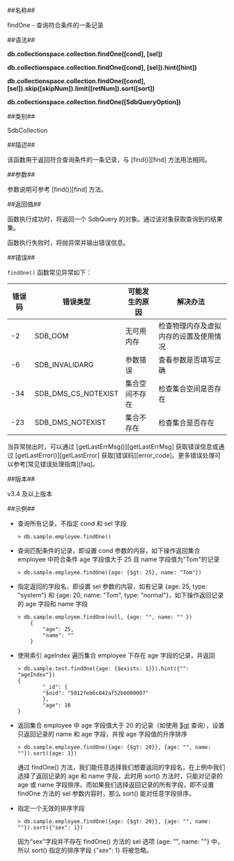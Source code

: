 ##名称##

findOne - 查询符合条件的一条记录

##语法##

**db.collectionspace.collection.findOne\(\[cond\], \[sel\]\)**

**db.collectionspace.collection.findOne([cond], [sel]).hint([hint])**

**db.collectionspace.collection.findOne([cond], [sel]).skip([skipNum]).limit([retNum]).sort([sort])**

**db.collectionspace.collection.findOne([SdbQueryOption])**

##类别##

SdbCollection

##描述##

该函数用于返回符合查询条件的一条记录，与 [find()][find] 方法用法相同。

##参数##

参数说明可参考 [find()][find] 方法。

##返回值##
  
函数执行成功时，将返回一个 SdbQuery 的对象。通过该对象获取查询到的结果集。

函数执行失败时，将抛异常并输出错误信息。

##错误##

`findOne()` 函数常见异常如下：

| 错误码 | 错误类型 | 可能发生的原因 | 解决办法 |
| ------ | -------- | -------------- | -------- |
| -2 | SDB_OOM | 无可用内存| 检查物理内存及虚拟内存的设置及使用情况|
| -6 | SDB_INVALIDARG | 参数错误 | 查看参数是否填写正确|
| -34 | SDB_DMS_CS_NOTEXIST | 集合空间不存在| 检查集合空间是否存在|
| -23 | SDB_DMS_NOTEXIST| 集合不存在 | 检查集合是否存在|

当异常抛出时，可以通过 [getLastErrMsg()][getLastErrMsg] 获取错误信息或通过 [getLastError()][getLastError] 获取[错误码][error_code]。更多错误处理可以参考[常见错误处理指南][faq]。

##版本##

v3.4 及以上版本

##示例##

- 查询所有记录，不指定 cond 和 sel 字段

    ```lang-javascript
    > db.sample.employee.findOne()
    ```

- 查询匹配条件的记录，即设置 cond 参数的内容，如下操作返回集合 employee 中符合条件 age 字段值大于 25 且 name 字段值为"Tom"的记录

    ```lang-javascript
    > db.sample.employee.findOne({age: {$gt: 25}, name: "Tom"})
     ```

- 指定返回的字段名，即设置 sel 参数的内容，如有记录 {age: 25, type: "system"} 和 {age: 20, name: "Tom", type: "normal"}，如下操作返回记录的 age 字段和 name 字段

    ```lang-javascript
    > db.sample.employee.findOne(null, {age: "", name: "" })
        {
            "age": 25,
            "name": ""
        }
    ```

- 使用索引 ageIndex 遍历集合 employee 下存在 age 字段的记录，并返回

    ```lang-javascript
    > db.sample.test.findOne({age: {$exists: 1}}).hint({"": "ageIndex"})
    {
            "_id": {
            "$oid": "5812feb6c842af52b6000007"
            },
            "age": 10
    }
    ```

- 返回集合 employee 中 age 字段值大于 20 的记录（如使用 [$gt][gt] 查询），设置只返回记录的 name 和 age 字段，并按 age 字段值的升序排序

    ```lang-javascript
    > db.sample.employee.findOne({age: {$gt: 20}}, {age: "", name: ""}).sort({age: 1})
    ```

    通过 findOne() 方法，我们能任意选择我们想要返回的字段名，在上例中我们选择了返回记录的 age 和 name 字段，此时用 sort() 方法时，只能对记录的 age 或 name 字段排序。而如果我们选择返回记录的所有字段，即不设置 findOne 方法的 sel 参数内容时，那么 sort() 能对任意字段排序。

- 指定一个无效的排序字段

    ```lang-javascript
    > db.sample.employee.findOne({age: {$gt: 20}}, {age: "", name: ""}).sort({"sex": 1})
    ```

	因为“sex”字段并不存在 findOne() 方法的 sel 选项 {age: "", name: ""} 中，所以 sort() 指定的排序字段 {"sex": 1} 将被忽略。

[^_^]:
    本文使用的所有引用及链接
[overview]:manual/Manual/Operator/Match_Operator/Readme.md
[text_index]:manual/Distributed_Engine/Architecture/Data_Model/text_index.md
[QueryOption]:manual/Manual/Sequoiadb_Command/AuxiliaryObjects/SdbQueryOption.md
[getLastError]:manual/Manual/Sequoiadb_Command/Global/getLastError.md
[error_code]:manual/Manual/Sequoiadb_error_code.md
[getLastErrMsg]:manual/Manual/Sequoiadb_Command/Global/getLastErrMsg.md
[faq]:manual/FAQ/faq_sdb.md
[find]:manual/Manual/Sequoiadb_Command/SdbCollection/find.md

[gt]:manual/Manual/Operator/Match_Operator/gt.md